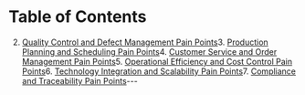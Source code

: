 # Table of Contents

2. [Quality Control and Defect Management Pain Points](#quality-control-and-defect-management-pain-points)3. [Production Planning and Scheduling Pain Points](#production-planning-and-scheduling-pain-points)4. [Customer Service and Order Management Pain Points](#customer-service-and-order-management-pain-points)5. [Operational Efficiency and Cost Control Pain Points](#operational-efficiency-and-cost-control-pain-points)6. [Technology Integration and Scalability Pain Points](#technology-integration-and-scalability-pain-points)7. [Compliance and Traceability Pain Points](#compliance-and-traceability-pain-points)---